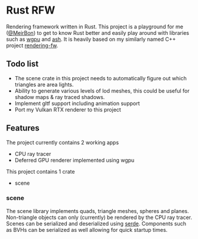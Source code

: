 # Rust RFW
Rendering framework written in Rust.
This project is a playground for me ([@MeirBon](https://github.com/MeirBon)) to get to know Rust better and easily play around with libraries such as 
[wgpu](https://github.com/gfx-rs/wgpu) and [ash](https://github.com/MaikKlein/ash).
It is heavily based on my similarly named C++ project [rendering-fw](https://github.com/meirbon/rendering-fw).

## Todo list
- The scene crate in this project needs to automatically figure out which triangles are area lights.
- Ability to generate various levels of lod meshes, this could be useful for shadow maps & ray traced shadows.
- Implement gltf support including animation support
- Port my Vulkan RTX renderer to this project

## Features
The project currently contains 2 working apps
- CPU ray tracer
- Deferred GPU renderer implemented using wgpu

This project contains 1 crate
- scene

### scene
The scene library implements quads, triangle meshes, spheres and planes. Non-triangle objects
can only (currently) be rendered by the CPU ray tracer. Scenes can be serialized and deserialized using [serde](https://serde.rs).
Components such as BVHs can be serialized as well allowing for quick startup times. 